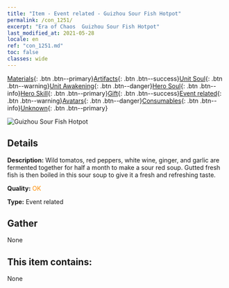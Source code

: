 ```yaml
---
title: "Item - Event related - Guizhou Sour Fish Hotpot"
permalink: /con_1251/
excerpt: "Era of Chaos  Guizhou Sour Fish Hotpot"
last_modified_at: 2021-05-28
locale: en
ref: "con_1251.md"
toc: false
classes: wide
---
```

 [Materials](/Items/){: .btn .btn--primary}[Artifacts](/Items/Artifacts/){: .btn .btn--success}[Unit Soul](/Items/UnitSoul/){: .btn .btn--warning}[Unit Awakening](/Items/UnitAwakening/){: .btn .btn--danger}[Hero Soul](/Items/HeroSoul/){: .btn .btn--info}[Hero Skill](/Items/HeroSkill/){: .btn .btn--primary}[Gift](/Items/Gift/){: .btn .btn--success}[Event related](/Items/Events/){: .btn .btn--warning}[Avatars](/Items/Avatars/){: .btn .btn--danger}[Consumables](/Items/Consumables/){: .btn .btn--info}[Unknown](/Items/Unknown/){: .btn .btn--primary}

 ![Guizhou Sour Fish Hotpot](/images/t/i_81533331.png)

## Details
 **Description:** Wild tomatos, red peppers, white wine, ginger, and garlic are fermented together for half a month to make a sour red soup. Gutted fresh fish is then boiled in this sour soup to give it a fresh and refreshing taste.

 **Quality:** <span style="color: #FF8C00">OK</span>

 **Type:** Event related

## Gather

  None

## This item contains:

  None

